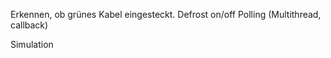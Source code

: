 <!-- ADS1291 may not be read when power supply missing!
What is the correct I2C address of ADS1291? See TODO(hans)
Pin1 of IC26(ADS1291) is 4.5V, but should 3.3V -->


Erkennen, ob grünes Kabel eingesteckt.
Defrost on/off
Polling (Multithread, callback)

Simulation
